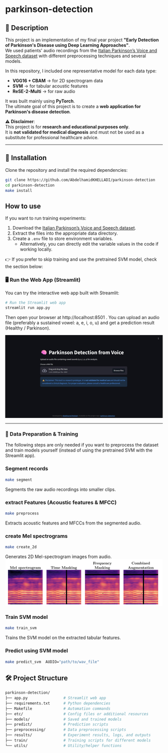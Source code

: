 # parkinson-detection

## 📖 Description
This project is an implementation of my final year project **"Early Detection of Parkinson's Disease using Deep Learning Approaches"**.  
We used patients' audio recordings from the [Italian Parkinson’s Voice and Speech dataset](https://ieee-dataport.org/open-access/italian-parkinsons-voice-and-speech) with different preprocessing techniques and several models.  

In this repository, I included one representative model for each data type:
- **VGG16 + CBAM** → for 2D spectrogram data  
- **SVM** → for tabular acoustic features  
- **ReSE-2-Multi** → for raw audio  

It was built mainly using **PyTorch**.  
The ultimate goal of this project is to create a **web application for Parkinson's disease detection**.  

⚠️ **Disclaimer**:  
This project is for **research and educational purposes only**.  
It is **not validated for medical diagnosis** and must not be used as a substitute for professional healthcare advice.  

---
## 🚀 Installation

Clone the repository and install the required dependencies:

```bash
git clone https://github.com/AbdelhamidKHELLADI/parkinson-detection
cd parkinson-detection
make install
```
## How to use

If you want to run training experiments:  
1. Download the [Italian Parkinson’s Voice and Speech dataset](https://ieee-dataport.org/open-access/italian-parkinsons-voice-and-speech).  
2. Extract the files into the appropriate data directory.  
3. Create a `.env` file to store environment variables.  
   - Alternatively, you can directly edit the variable values in the code if working locally.  

👉 If you prefer to skip training and use the pretrained SVM model, check the section below:  
### 🖥️ Run the Web App (Streamlit)

You can try the interactive web app built with Streamlit:
```bash
# Run the Streamlit web app
streamlit run app.py
```

Then open your browser at http://localhost:8501
.
You can upload an audio file (preferably a sustained vowel: a, e, i, o, u) and get a prediction result (Healthy / Parkinson).

![Alt text](etc/ui.jpg)

---

### 🔬 Data Preparation & Training

The following steps are only needed if you want to preprocess the dataset and train models yourself (instead of using the pretrained SVM with the Streamlit app).


### Segment records 
```bash
make segment
```
Segments the raw audio recordings into smaller clips.
### extract Features (Acoustic features & MFCC)
```bash
make preprocess
```
Extracts acoustic features and MFCCs from the segmented audio.
### create Mel spectrograms

```bash
make create_2d
```
Generates 2D Mel-spectrogram images from audio.
![Alt text](etc/spectrograms.png)


### Train SVM model

```bash
make train_svm
```
Trains the SVM model on the extracted tabular features.

### Predict using SVM model

```bash
make predict_svm  AUDIO="path/to/wav_file"
```



## 🛠 Project Structure

```bash
parkinson-detection/
├── app.py                # Streamlit web app
├── requirements.txt      # Python dependencies
├── Makefile              # Automation commands
├── etc/                  # Config files or additional resources
├── models/               # Saved and trained models
├── predict/              # Prediction scripts 
├── preprocessing/        # Data preprocessing scripts
├── results/              # Experiment results, logs, and outputs
├── train/                # Training scripts for different models
└── utils/                # Utility/helper functions

```
